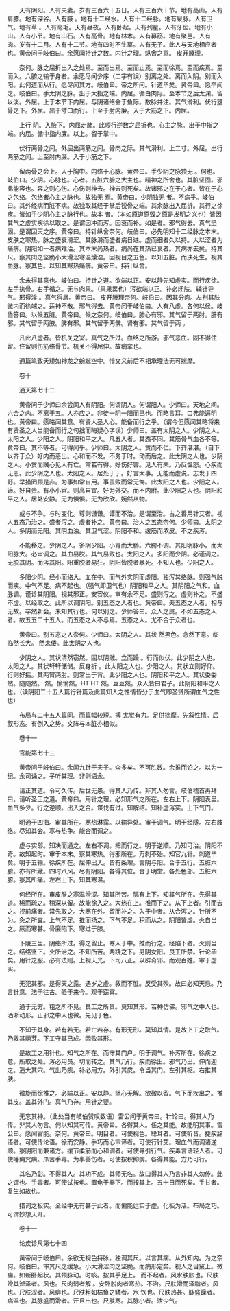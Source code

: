 <!-- { "loadSidebar": true } -->
　　天有阴阳。人有夫妻。岁有三百六十五日。人有三百六十节。地有高山。人有肩膝。地有深谷。人有腋 。地有十二经水。人有十二经脉。地有泉脉。人有卫气。地有草 。人有毫毛。天有昼夜。人有卧起。天有列星。人有牙齿。地有小山。人有小节。地有山石。人有高骨。地有林木。人有募筋。地有聚邑。人有 肉。岁有十二月。人有十二节。地有四时不生草。人有无子。此人与天地相应者也。黄帝问于岐伯曰。余愿闻持针之数。内针之理。纵舍之意。 皮开腠理。

　　奈何。脉之屈折出入之处焉。至而出焉。至而止焉。至而徐焉。至而疾焉。至而入。六腑之输于身者。余愿尽闻少序（二字有误）别离之处。离而入阴。别而入阳。此何道而从行。愿尽闻其方。岐伯曰。帝之所问。针道毕矣。黄帝曰。愿卒闻之。岐伯曰。手太阴之脉。出于大指之端。内屈。循白肉际。至本节之后太渊。留以淡。外屈。上于本节下内屈。与阴诸络会于鱼际。数脉并注。其气滑利。伏行壅骨之下。外屈。出于寸口而行。上至于肘内廉。入于大筋之下。内屈。

　　上行 阴。入腋下。内屈走肺。此顺行逆数之屈折也。心主之脉。出于中指之端。内屈。循中指内廉。以上。留于掌中。

　　伏行两骨之间。外屈出两筋之间。骨肉之际。其气滑利。上二寸。外屈。出行两筋之间。上至肘内廉。入于小筋之下。

　　留两骨之会上。入于胸中。内络于心脉。黄帝曰。手少阴之脉独无 。何也。岐伯曰。少阴。心脉也。心者。五脏六腑之大主也。精神之所舍也。其脏坚固。邪弗能容也。容之则心伤。心伤则神去。神去则死矣。故诸邪之在于心者。皆在于心之包络。包络者心主之脉也。故独无 焉。黄帝曰。少阴独无 者。不病乎。岐伯曰。其外经病而脏不病。故独取其经于掌后锐骨之端。其余脉出入屈折。其行之徐疾。皆如手少阴心主之脉行也。故本 者。（本如原道原毁之原是发明之义也）皆因其气之虚实疾徐以取之。是谓因冲而泻。因衰而补。如是者。邪气得去。真气坚固。是谓因天之序。黄帝曰。持针纵舍奈何。岐伯曰。必先明知十二经脉之本末。皮肤之寒热。脉之盛衰滑涩。其脉滑而盛者病日进。虚而细者久以持。大以涩者为痛痹。阴阳如一者病难治。其本末尚热者。病尚在其热已衰者。其病亦去矣。持其尺。察其肉之坚脆小大滑涩寒温燥湿。因视目之五色。以知五脏。而决死生。视其血脉。察其色。以知其寒热痛痹。黄帝曰。持针纵舍。

　　余未得其意也。岐伯曰。持针之道。欲端以正。安以静先知虚实。而行疾徐。左手执骨。右手循之。无与肉果。（果果累也）泻欲端以正。补必闭肤。辅针导气。邪得淫 。真气得居。黄帝曰。 皮开腠理奈何。岐伯曰。因其分肉。左别其肤微内而徐端之。适神不散。邪气得去。黄帝问于岐伯曰。人有八虚。各何以候。岐伯答曰。以候五脏。黄帝曰。候之奈何。岐伯曰。肺心有邪。其气留于两肘。肝有邪。其气留于两腋。脾有邪。其气留于两髀。肾有邪。其气留于两 。

　　凡此八虚者。皆机关之室。真气之所过。血络之所游。邪气恶血。固不得住留。住留则伤筋络骨节。机关不得屈伸。故病挛也。

　　通篇笔致夭矫如神龙之蜿蜒空中。惜文义前后不相承理法无可揣摩。

　　卷十

　　通天第七十二

　　黄帝问于少师曰余尝闻人有阴阳。何谓阴人。何谓阳人。少师曰。天地之间。六合之内。不离于五。人亦应之。非徒一阴一阳而已也。而略言耳。口弗能遍明也。黄帝曰。愿略闻其意。有贤人圣人心。能备而行之乎。（谓今但愿闻其略将来有贤圣之人当能备而行之句拙而晦疑心字误）少师曰。盖有太阴之人。少阴之人。太阳之人。少阳之人。阴阳和平之人。凡五人者。其态不同。其筋骨气血各不等。黄帝曰。其不等者。可得闻乎。少师曰。太阴之人。贪而不仁。下齐湛湛。（自下以齐于众）好内而恶出。心和而不发。不务于时。动而后之。此太阴之人也。少阴之人。小贪而贼心见人有亡。常若有得。好伤好害。见人有荣。乃反愠怒。心疾而无恩。此少阴之人也。太阳之人。居处于于。好言大事。无能而虚说。志发于四野。举措罔顾是非。为事如常自用。事虽败而常无悔。此太阳之人也。少阳之人。 谛。好自贵。有小小官。则高自宜。好为外交。而不内附。此少阳之人也。阴阳和平之人。居处安静。无为惧惧。无为欣欣。婉然从物。

　　或与不争。与时变化。尊则谦谦。谭而不治。是谓至治。古之善用针艾者。视人五态乃治之。盛者泻之。虚者补之。黄帝曰。治人之五态奈何。少师曰。太阴之人。多阴而无阳。其阴血浊。其卫气涩。阴阳不和。缓筋而浓皮。不之疾泻。

　　不能移之。少阴之人。多阴少阳。小胃而大肠。六腑不调。其阳明脉小。而太阳脉大。必审调之。其血易脱。其气易败也。太阳之人。多阳而少阴。必谨调之。无脱其阴。而泻其阳。阳重脱者易狂。阴阳皆脱者暴死。不知人也。少阳之人。

　　多阳少阴。经小而络大。血在中。而气外实阴而虚阳。独泻其络脉。则强气脱而疾。中气不足。病不起也。（强气即卫气也）阴阳和平之人。其阴阳之气和。血脉调。谨诊其阴阳。视其邪正。安容仪。审有余不足。盛则泻之。虚则补之。不盛不虚。以经取之。此所以调阴阳。别五态之人者也。黄帝曰。夫五态之人者。相与无故。卒然新会。未知其行也。何以别之。少师答曰。众人之属。不如五态之人者。故五五二十五人。而五态之人不与焉。五态之人。尤不合于众者也。

　　黄帝曰。别五态之人奈何。少师曰。太阴之人。其状 然黑色。念然下意。临临然长大。 然未偻。此太阴之人也。

　　少阴之人。其状清然窃然。固以阴贼。立而躁 。行而似伏。此少阴之人也。太阳之人。其状轩轩储储。反身折 。此太阳之人也。少阳之人。其状立则好仰。行则好摇。其两臂两肘。则常出于背。此少阳之人也。阴阳和平之人。其状委委然。随随然。 然。愉愉然。HT HT 然。豆豆然。众人皆曰君子。此阴阳和平之人也。（读阴阳二十五人篇行针篇及此篇知人之性情皆分于血气即圣贤所谓血气之性也）

　　布局与二十五人篇同。而篇幅较短。搏 尤觉有力。足供揣摩。先叙性情。后叙形态。有倒入之势。文阵与本脏亦相似。

　　卷十一

　　官能第七十三

　　黄帝问于岐伯曰。余闻九针于夫子。众多矣。不可胜数。余推而论之。以为一纪。余司诵之。子听其理。非则语余。

　　请正其道。令可久传。后世无患。得其人乃传。非其人勿言。岐伯稽首再拜曰。请听圣王之道。黄帝曰。用针之理。必知形气之所在。左右上下。阴阳表里。血气多少。行之逆顺。出入之合。谋伐有过。知解结。知补虚泻实。上下气门。

　　明通于四海。审其所在。寒热淋露。以输异处。审于调气。明于经隧。左右肢络。尽知其会。寒与热争。能合而调之。

　　虚与实邻。知决而通之。左右不调。把而行之。明于逆顺。乃知可治。阴阳不奇。故知起时。审于本末。察其寒热。得邪所在。万刺不殆。知官九针。刺道毕矣。明于五输。徐疾所在。屈伸出入。皆有条理。言阴与阳。合于五行。五脏六腑。亦有所藏。四时八风。尽有阴阳。各得其位。合于明堂。各处色部。五脏六腑。察其所痛。左右上下。知其寒温。

　　何经所在。审皮肤之寒温滑涩。知其所苦。膈有上下。知其气所在。先得其道。稀而疏之。稍深以留。故能徐入之。大热在上。推而下之。从下上者。引而去之。视前痛者。常先取之。大寒在外。留而补之。入于中者。从合泻之。针所不为。灸之所宜。上气不足。推而扬之。下气不足。积而从之。阴阳皆虚。火自当之。厥而寒甚。骨廉陷下。寒过于膝。

　　下陵三里。阴络所过。得之留止。寒入于中。推而行之。经陷下者。火则当之。结络坚下。火所治之。不知所苦。两跷之下。男阴女阳。良工所禁。针论毕矣。用针之服。必有法则。上视天光。下司八正。以辟奇邪。而观百姓。审于虚实。

　　无犯其邪。是得天之露。遇岁之虚。救而不胜。反受其殃。故曰必知天忌。乃言针意。法于往古。验于来今。观于窈冥。

　　通于无穷。粗之所不见。良工之所贵。莫知其形。若神仿佛。邪气之中人也。洒淅动形。正邪之中人也微。先见于色。

　　不知于其身。若有若无。若亡若存。有形无形。莫知其情。是故上工之取气。乃救其萌芽。下工守其已成。因败其形。

　　是故工之用针也。知气之所在。而守其门户。明于调气。补泻所在。徐疾之意。所取之处。泻必用员。切而转之。其气乃行。疾而徐出。邪气乃出。伸而迎之。遥大其穴。气出乃疾。补必用方。外引其皮。令当其门。左引其枢。右推其肤。

　　微旋而徐推之。必端以正。安以静。坚心无解。欲微以留。气下而疾出之。推其皮。盖其外门。真气乃存。用针之要。

　　无忘其神。（此处当有岐伯赞叹数语）雷公问于黄帝曰。针论曰。得其人乃传。非其人勿言。何以知其可传。黄帝曰。各得其人。任之其能。故能明其事。雷公曰。愿闻官能。奈何。黄帝曰。明目者。可使视色。聪耳者。可使听音。捷疾辞语者。可使传论语。徐而安静。手巧而心审谛者。可使行针艾。理血气而调诸逆顺。察阴阳而兼诸方。缓节柔筋而心和调者。可使导引行气。疾毒言语轻人者。可使唾痈咒病。爪苦手毒。为事善伤者。可使按积抑痹。各得其能。方乃可行。

　　其名乃彰。不得其人。其功不成。其师无名。故曰得其人乃言非其人勿传。此之谓也。手毒者。可使试按龟。置龟于器下。而按其上。五十日而死矣。手甘者。复生如故也。

　　措词之板实。全经中无有甚于此者。而偏能运实于虚。化板为活。布局之巧。可谓妙想天开。

　　卷十一

　　论疾诊尺第七十四

　　黄帝问于岐伯曰。余欲无视色持脉。独调其尺。以言其病。从外知内。为之奈何。岐伯曰。审其尺之缓急。小大滑涩肉之坚脆。而病形定矣。视人之目窠上。微痈。如新卧起状。其颈脉动。时咳。按其手足上。 而不起者。风水肤胀也。尺肤滑其淖泽者。风也。尺肉弱者解 。安卧脱肉者寒热。不治。尺肤滑而泽脂者。风也。尺肤涩者。风痹也。尺肤粗如枯鱼之鳞者。水 饮也。尺肤热甚。脉盛躁者。病温也。其脉盛而滑者。汗且出也。尺肤寒。其脉小者。泄少气。

